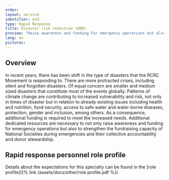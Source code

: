 ```yaml
---
order: 
layout: service
identifier: nsd
type: Rapid Response
title: Disaster risk reduction (DRR)
preview: "Raise awareness and funding for emergency operations but also to strengthen the fundraising capacity of National Societies during emergencies and their collective accountability and donor stewardship."
lang: en
pictures:
---
```


## Overview

In recent years, there has been shift in the type of disasters that the RCRC Movement is responding to. There are more protracted crises, including silent and forgotten disasters. Of equal concern are smaller and medium sized disasters that constitute most of the events globally. Patterns of climate change are contributing to increased vulnerability and risk, not only in times of disaster but in relation to already existing issues including health and nutrition, food security, access to safe water and water-borne diseases, protection, gender and inclusion, among others. As a consequence, additional funding is required to meet the increased needs. Additional dedicated resources are necessary to not only raise awareness and funding for emergency operations but also to strengthen the fundraising capacity of National Societies during emergencies and their collective accountability and donor stewardship.

## Rapid response personnel role profile

Details about the expectations for this specialty can be found in the [role profile]({% link /assets/docs/other/role profile.pdf %}).
